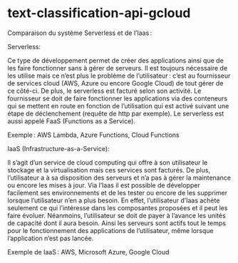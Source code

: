# text-classification-api-gcloud


Comparaison du système Serverless et de l’Iaas :  

 

Serverless:  

 

Ce type de développement permet de créer des applications ainsi que de les faire fonctionner sans à gérer de serveurs. Il est toujours nécessaire de les utilise mais ce n’est plus le problème de l’utilisateur : c’est au fournisseur de services cloud (AWS, Azure ou encore Google Cloud) de tout gérer de ce côté-ci. De plus, le serverless est facturé selon son activité. Le fournisseur se doit de faire fonctionner les applications via des conteneurs qui se mettent en route en fonction de l’utilisation qui est activé suivant une étape de déclenchement (requête de http par exemple). Le serverless est aussi appelé FaaS (Functions as a Service).  

 

Exemple : AWS Lambda, Azure Functions, Cloud Functions  

 

IaaS (Infrastructure-as-a-Service):  

Il s’agit d’un service de cloud computing qui offre à son utilisateur le stockage et la virtualisation mais ces services sont facturés. De plus, l’utilisateur a à sa disposition des serveurs et n’a pas à gérer la maintenance ou encore les mises à jour. Via l’Iaas il est possible de développer facilement ses environnements et de les tester ou encore de les supprimer lorsque l’utilisateur n’en a plus besoin. En effet, l’utilisateur d’Iaas achète seulement ce qui l’intéresse dans les composantes proposées et il peut les faire évoluer. Néanmoins, l’utilisateur se doit de payer à l’avance les unités de capacité dont il aura besoin. Ainsi les serveurs sont actifs tout le temps pour le fonctionnement des applications de l’utilisateur, même lorsque l’application n’est pas lancée.  

Exemple de IaaS : AWS, Microsoft Azure, Google Cloud  
